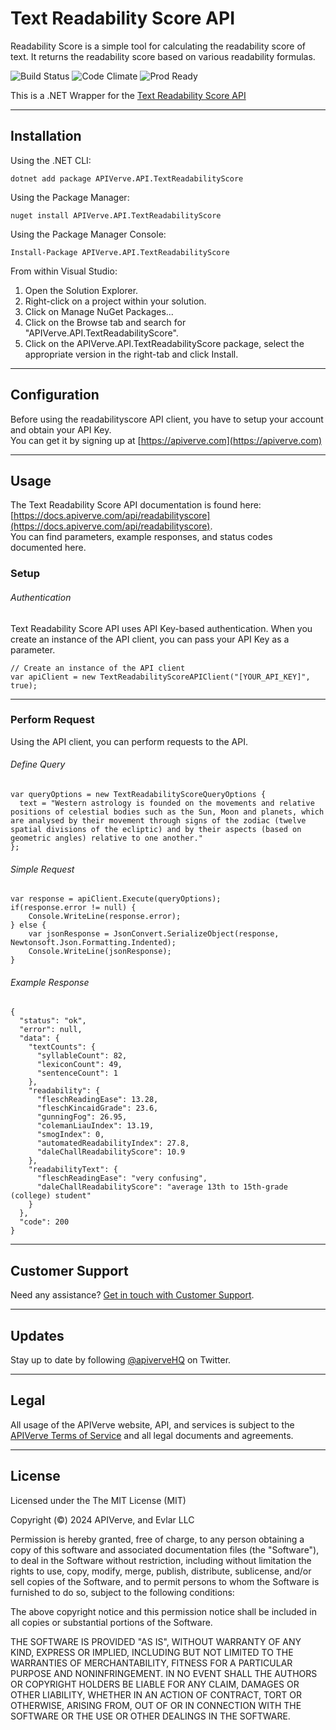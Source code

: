 Text Readability Score API
============

Readability Score is a simple tool for calculating the readability score of text. It returns the readability score based on various readability formulas.

![Build Status](https://img.shields.io/badge/build-passing-green)
![Code Climate](https://img.shields.io/badge/maintainability-B-purple)
![Prod Ready](https://img.shields.io/badge/production-ready-blue)

This is a .NET Wrapper for the [Text Readability Score API](https://apiverve.com/marketplace/api/readabilityscore)

---

## Installation

Using the .NET CLI:
```
dotnet add package APIVerve.API.TextReadabilityScore
```

Using the Package Manager:
```
nuget install APIVerve.API.TextReadabilityScore
```

Using the Package Manager Console:
```
Install-Package APIVerve.API.TextReadabilityScore
```

From within Visual Studio:

1. Open the Solution Explorer.
2. Right-click on a project within your solution.
3. Click on Manage NuGet Packages...
4. Click on the Browse tab and search for "APIVerve.API.TextReadabilityScore".
5. Click on the APIVerve.API.TextReadabilityScore package, select the appropriate version in the right-tab and click Install.


---

## Configuration

Before using the readabilityscore API client, you have to setup your account and obtain your API Key.  
You can get it by signing up at [https://apiverve.com](https://apiverve.com)

---

## Usage

The Text Readability Score API documentation is found here: [https://docs.apiverve.com/api/readabilityscore](https://docs.apiverve.com/api/readabilityscore).  
You can find parameters, example responses, and status codes documented here.

### Setup

###### Authentication
Text Readability Score API uses API Key-based authentication. When you create an instance of the API client, you can pass your API Key as a parameter.

```
// Create an instance of the API client
var apiClient = new TextReadabilityScoreAPIClient("[YOUR_API_KEY]", true);
```

---


### Perform Request
Using the API client, you can perform requests to the API.

###### Define Query

```
var queryOptions = new TextReadabilityScoreQueryOptions {
  text = "Western astrology is founded on the movements and relative positions of celestial bodies such as the Sun, Moon and planets, which are analysed by their movement through signs of the zodiac (twelve spatial divisions of the ecliptic) and by their aspects (based on geometric angles) relative to one another."
};
```

###### Simple Request

```
var response = apiClient.Execute(queryOptions);
if(response.error != null) {
	Console.WriteLine(response.error);
} else {
    var jsonResponse = JsonConvert.SerializeObject(response, Newtonsoft.Json.Formatting.Indented);
    Console.WriteLine(jsonResponse);
}
```

###### Example Response

```
{
  "status": "ok",
  "error": null,
  "data": {
    "textCounts": {
      "syllableCount": 82,
      "lexiconCount": 49,
      "sentenceCount": 1
    },
    "readability": {
      "fleschReadingEase": 13.28,
      "fleschKincaidGrade": 23.6,
      "gunningFog": 26.95,
      "colemanLiauIndex": 13.19,
      "smogIndex": 0,
      "automatedReadabilityIndex": 27.8,
      "daleChallReadabilityScore": 10.9
    },
    "readabilityText": {
      "fleschReadingEase": "very confusing",
      "daleChallReadabilityScore": "average 13th to 15th-grade (college) student"
    }
  },
  "code": 200
}
```

---

## Customer Support

Need any assistance? [Get in touch with Customer Support](https://apiverve.com/contact).

---

## Updates
Stay up to date by following [@apiverveHQ](https://twitter.com/apiverveHQ) on Twitter.

---

## Legal

All usage of the APIVerve website, API, and services is subject to the [APIVerve Terms of Service](https://apiverve.com/terms) and all legal documents and agreements.

---

## License
Licensed under the The MIT License (MIT)

Copyright (&copy;) 2024 APIVerve, and Evlar LLC

Permission is hereby granted, free of charge, to any person obtaining a copy of this software and associated documentation files (the "Software"), to deal in the Software without restriction, including without limitation the rights to use, copy, modify, merge, publish, distribute, sublicense, and/or sell copies of the Software, and to permit persons to whom the Software is furnished to do so, subject to the following conditions:

The above copyright notice and this permission notice shall be included in all copies or substantial portions of the Software.

THE SOFTWARE IS PROVIDED "AS IS", WITHOUT WARRANTY OF ANY KIND, EXPRESS OR IMPLIED, INCLUDING BUT NOT LIMITED TO THE WARRANTIES OF MERCHANTABILITY, FITNESS FOR A PARTICULAR PURPOSE AND NONINFRINGEMENT. IN NO EVENT SHALL THE AUTHORS OR COPYRIGHT HOLDERS BE LIABLE FOR ANY CLAIM, DAMAGES OR OTHER LIABILITY, WHETHER IN AN ACTION OF CONTRACT, TORT OR OTHERWISE, ARISING FROM, OUT OF OR IN CONNECTION WITH THE SOFTWARE OR THE USE OR OTHER DEALINGS IN THE SOFTWARE.